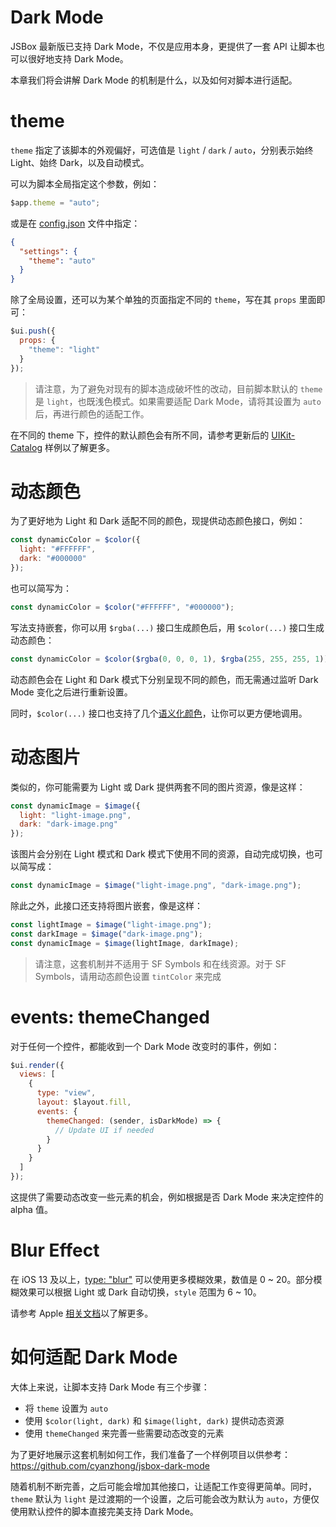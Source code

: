# Dark Mode

JSBox 最新版已支持 Dark Mode，不仅是应用本身，更提供了一套 API 让脚本也可以很好地支持 Dark Mode。

本章我们将会讲解 Dark Mode 的机制是什么，以及如何对脚本进行适配。

# theme

`theme` 指定了该脚本的外观偏好，可选值是 `light` / `dark` / `auto`，分别表示始终 Light、始终 Dark，以及自动模式。

可以为脚本全局指定这个参数，例如：

```js
$app.theme = "auto";
```

或是在 [config.json](package/intro.md) 文件中指定：

```json
{
  "settings": {
    "theme": "auto"
  }
}
```

除了全局设置，还可以为某个单独的页面指定不同的 `theme`，写在其 `props` 里面即可：

```js
$ui.push({
  props: {
    "theme": "light"
  }
});
```

> 请注意，为了避免对现有的脚本造成破坏性的改动，目前脚本默认的 `theme` 是 `light`，也既浅色模式。如果需要适配 Dark Mode，请将其设置为 `auto` 后，再进行颜色的适配工作。

在不同的 theme 下，控件的默认颜色会有所不同，请参考更新后的 [UIKit-Catalog](https://github.com/cyanzhong/xTeko/blob/master/extension-scripts/uikit-catalog.js) 样例以了解更多。

# 动态颜色

为了更好地为 Light 和 Dark 适配不同的颜色，现提供动态颜色接口，例如：

```js
const dynamicColor = $color({
  light: "#FFFFFF",
  dark: "#000000"
});
```

也可以简写为：

```js
const dynamicColor = $color("#FFFFFF", "#000000");
```

写法支持嵌套，你可以用 `$rgba(...)` 接口生成颜色后，用 `$color(...)` 接口生成动态颜色：

```js
const dynamicColor = $color($rgba(0, 0, 0, 1), $rgba(255, 255, 255, 1));
```

动态颜色会在 Light 和 Dark 模式下分别呈现不同的颜色，而无需通过监听 Dark Mode 变化之后进行重新设置。

同时，`$color(...)` 接口也支持了几个[语义化颜色](function/index.md?id=colorstring)，让你可以更方便地调用。

# 动态图片

类似的，你可能需要为 Light 或 Dark 提供两套不同的图片资源，像是这样：

```js
const dynamicImage = $image({
  light: "light-image.png",
  dark: "dark-image.png"
});
```

该图片会分别在 Light 模式和 Dark 模式下使用不同的资源，自动完成切换，也可以简写成：

```js
const dynamicImage = $image("light-image.png", "dark-image.png");
```

除此之外，此接口还支持将图片嵌套，像是这样：

```js
const lightImage = $image("light-image.png");
const darkImage = $image("dark-image.png");
const dynamicImage = $image(lightImage, darkImage);
```

> 请注意，这套机制并不适用于 SF Symbols 和在线资源。对于 SF Symbols，请用动态颜色设置 `tintColor` 来完成

# events: themeChanged

对于任何一个控件，都能收到一个 Dark Mode 改变时的事件，例如：

```js
$ui.render({
  views: [
    {
      type: "view",
      layout: $layout.fill,
      events: {
        themeChanged: (sender, isDarkMode) => {
          // Update UI if needed
        }
      }
    }
  ]
});
```

这提供了需要动态改变一些元素的机会，例如根据是否 Dark Mode 来决定控件的 alpha 值。

# Blur Effect

在 iOS 13 及以上，[type: "blur"](component/blur.md) 可以使用更多模糊效果，数值是 0 ~ 20。部分模糊效果可以根据 Light 或 Dark 自动切换，`style` 范围为 6 ~ 10。

请参考 Apple [相关文档](https://developer.apple.com/documentation/uikit/uiblureffectstyle)以了解更多。

# 如何适配 Dark Mode

大体上来说，让脚本支持 Dark Mode 有三个步骤：

- 将 `theme` 设置为 `auto`
- 使用 `$color(light, dark)` 和 `$image(light, dark)` 提供动态资源
- 使用 `themeChanged` 来完善一些需要动态改变的元素

为了更好地展示这套机制如何工作，我们准备了一个样例项目以供参考：https://github.com/cyanzhong/jsbox-dark-mode

随着机制不断完善，之后可能会增加其他接口，让适配工作变得更简单。同时，`theme` 默认为 `light` 是过渡期的一个设置，之后可能会改为默认为 `auto`，方便仅使用默认控件的脚本直接完美支持 Dark Mode。